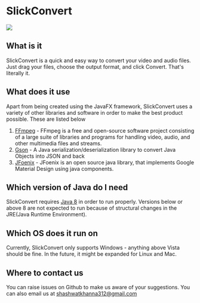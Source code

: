 # SlickConvert

![](https://i.imgur.com/BoCfRBg.png)

## What is it

SlickConvert is a quick and easy way to convert your video and audio files. Just drag your files, choose the output format, and click Convert. That's literally it. 

## What does it use

Apart from being created using the JavaFX framework, SlickConvert uses a variety of other libraries and software in order to make the best product possible. These are listed below 

1. [FFmpeg](https://ffmpeg.org/) - FFmpeg is a free and open-source software project consisting of a large suite of libraries and programs for handling video, audio, and other multimedia files and streams.
2. [Gson](https://github.com/google/gson) - A Java serialization/deserialization library to convert Java Objects into JSON and back
3. [JFoenix](http://jfoenix.com/) - JFoenix is an open source java library, that implements Google Material Design using java components.

## Which version of Java do I need

SlickConvert requires [Java 8](https://www.oracle.com/java/technologies/javase-jre8-downloads.html) in order to run properly. Versions below or above 8 are not expected to run because of structural changes in the JRE(Java Runtime Environment). 

## Which OS does it run on

Currently, SlickConvert only supports Windows - anything above Vista should be fine. In the future, it might be expanded for Linux and Mac. 

## Where to contact us

You can raise issues on Github to make us aware of your suggestions. You can also email us at shashwatkhanna312@gmail.com
